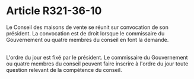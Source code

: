# Article R321-36-10

<p>Le Conseil des maisons de vente se réunit sur convocation de son président. La convocation est de droit lorsque le commissaire du Gouvernement ou quatre membres du conseil en font la demande.<br/><br/>

L'ordre du jour est fixé par le président. Le commissaire du Gouvernement ou quatre membres du conseil peuvent faire inscrire à l'ordre du jour toute question relevant de la compétence du conseil.</p>